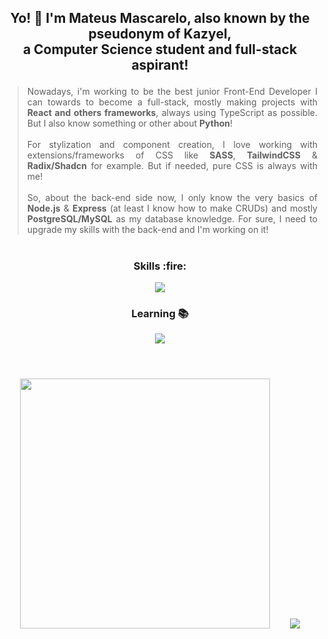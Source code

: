 <h2 align="center">
    <p>Yo! 🤙 I'm Mateus Mascarelo, also known by the pseudonym of Kazyel, <br>a Computer Science student and full-stack aspirant!</p>
</h2>

<div align="justify">
  
> Nowadays, i'm working to be the best junior Front-End Developer I can towards to become a full-stack, mostly making projects with <b>React and others frameworks</b>, always using TypeScript as possible. But I also know something or other about <b>Python</b>! <br><br>For stylization and component creation, I love working with extensions/frameworks of CSS like <b>SASS</b>, <b>TailwindCSS</b> & <b>Radix/Shadcn</b> for example. But if needed, pure CSS is always with me! <br><br>So, about the back-end side now, I only know the very basics of <b>Node.js</b> & <b>Express</b> (at least I know how to make CRUDs) and mostly <b>PostgreSQL/MySQL</b> as my database knowledge. For sure, I need to upgrade my skills with the back-end and I'm working on it!

</div>

#

<div align="center">
  <h3>Skills :fire:</h3>
  <img src="https://skillicons.dev/icons?i=js,ts,react,svelte,astro,tailwind,nodejs,express,postgres">
</div>

<div align="center">
  <h3>Learning 📚</h3>
  <img src="https://skillicons.dev/icons?i=go,python,docker,mysql">
</div>

#

<br>

<div align="center">
  <img src="https://github-readme-streak-stats.herokuapp.com?user=Kazyel&theme=tokyonight" width = 400>
  &nbsp;&nbsp;&nbsp;&nbsp;&nbsp;&nbsp;
  <img src="https://github-readme-stats.vercel.app/api/top-langs/?username=Kazyel&theme=tokyonight&size_weight=0.5&count_weight=0.5&layout=compact&card_width=250">
</div>


